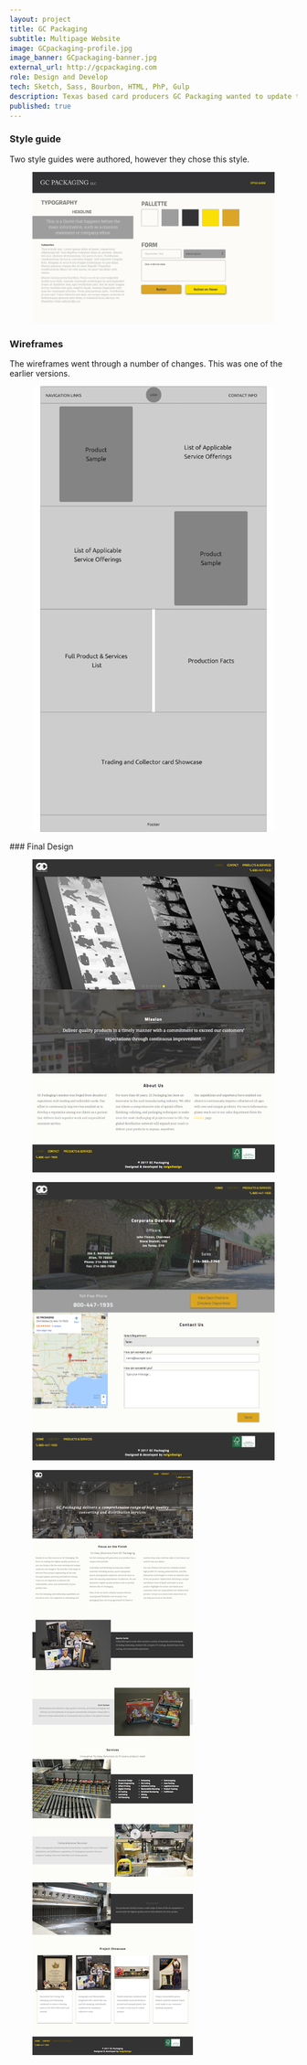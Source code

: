 ```yaml
---
layout: project
title: GC Packaging
subtitle: Multipage Website
image: GCpackaging-profile.jpg
image_banner: GCpackaging-banner.jpg
external_url: http://gcpackaging.com
role: Design and Develop
tech: Sketch, Sass, Bourbon, HTML, PhP, Gulp
description: Texas based card producers GC Packaging wanted to update their old website to a more modern look. In this project, I was hired to develop their website from scratch. I started with wireframes and mockups, which went through several rounds. Once GC Packaging signed off, I hand-coded the website and made small adjustments to the layout as the project went forward.
published: true
---
```


### Style guide

Two style guides were authored, however they chose this style. 

<figure class="img-wrapper">
    <img src="/images/GC/GCPackaging-style-guide.jpg" class="img-full img--project-piece" alt="GCPackaging style guide">
</figure>

### Wireframes

The wireframes went through a number of changes. This was one of the earlier versions.
<figure class="img-wrapper">
    <img src="/images/GC/GCPackaging-wireframe1_Page_06.jpg" class="img-full img--project-piece" alt="GCPackaging wireframe mockup">
</figure>
### Final Design
<figure class="img-wrapper">
    <img src="/images/GC/GCPackaging-screen-cap1.jpg" class="img-full img--project-piece" alt="GCPackaging Screen Capture">
</figure>
<figure class="img-wrapper">
    <img src="/images/GC/GCPackaging-screen-cap2.jpg" class="img-full img--project-piece" alt="GCPackaging Screen Capture">
</figure>
<figure class="img-wrapper">
    <img src="/images/GC/GCPackaging-screen-cap3.jpg" class="img-full img--project-piece" alt="GCPackaging Screen Capture">
</figure>